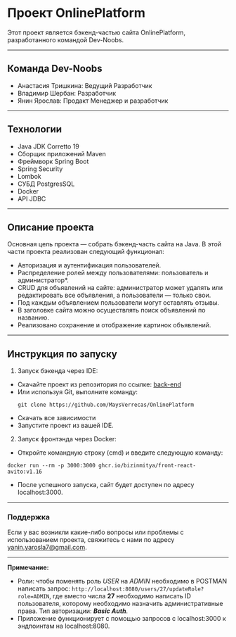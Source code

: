 # Проект OnlinePlatform

Этот проект является бэкенд-частью сайта OnlinePlatform, разработанного командой Dev-Noobs.
___
## Команда Dev-Noobs

- Анастасия Тришкина: Ведущий Разработчик
- Владимир Шербан: Разработчик
- Янин Ярослав: Продакт Менеджер и разработчик
___
## Технологии

- Java JDK Corretto 19
- Сборщик приложений Maven
- Фреймворк Spring Boot
- Spring Security
- Lombok
- СУБД PostgresSQL
- Docker
- API JDBC
___
## Описание проекта

Основная цель проекта — собрать бэкенд-часть сайта на Java. В этой части проекта реализован следующий функционал:

- Авторизация и аутентификация пользователей.
- Распределение ролей между пользователями: пользователь и администратор*.
- CRUD для объявлений на сайте: администратор может удалять или редактировать все объявления, а пользователи — только свои.
- Под каждым объявлением пользователи могут оставлять отзывы.
- В заголовке сайта можно осуществлять поиск объявлений по названию.
- Реализовано сохранение и отображение картинок объявлений.
___
## Инструкция по запуску

1. Запуск бэкенда через IDE:
- Скачайте проект из репозитория по ссылке: [back-end](https://github.com/MaysVerrecas/OnlinePlatform)
- Или используя Git, выполните команду: 
   ```
   git clone https://github.com/MaysVerrecas/OnlinePlatform
- Скачать все зависимости
- Запустите проект из вашей IDE.

2. Запуск фронтэнда через Docker:
- Откройте командную строку (cmd) и введите следующую команду: 
``` 
docker run --rm -p 3000:3000 ghcr.io/bizinmitya/front-react-avito:v1.16
```
- После успешного запуска, сайт будет доступен по адресу localhost:3000.
___
### Поддержка

Если у вас возникли какие-либо вопросы или проблемы с использованием проекта, свяжитесь с нами по адресу yanin.yarosla7@gmail.com.
___

**Примечание:** 
- Роли: чтобы поменять роль *USER* на *ADMIN* необходимо в POSTMAN написать запрос:
`http://localhost:8080/users/27/updateRole?role=ADMIN`, где вместо числа **27** необходимо написать ID пользователя, которому необходимо назначить административные права. Тип авторизации: ___Basic Auth___. 
- Приложение функционирует с помощью запросов с localhost:3000 к эндпоинтам на localhost:8080.

